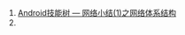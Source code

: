 1. [Android技能树 — 网络小结(1)之网络体系结构](https://juejin.cn/post/6844903649290747918?from=search-suggest)
2. 
